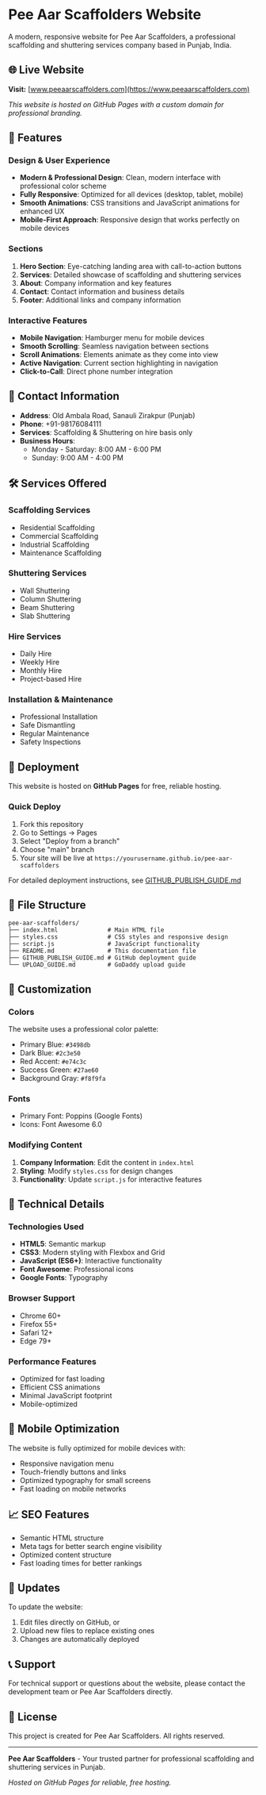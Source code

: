 # Pee Aar Scaffolders Website

A modern, responsive website for Pee Aar Scaffolders, a professional scaffolding and shuttering services company based in Punjab, India.

## 🌐 Live Website
**Visit:** [www.peeaarscaffolders.com](https://www.peeaarscaffolders.com)

*This website is hosted on GitHub Pages with a custom domain for professional branding.*

## 🌟 Features

### Design & User Experience
- **Modern & Professional Design**: Clean, modern interface with professional color scheme
- **Fully Responsive**: Optimized for all devices (desktop, tablet, mobile)
- **Smooth Animations**: CSS transitions and JavaScript animations for enhanced UX
- **Mobile-First Approach**: Responsive design that works perfectly on mobile devices

### Sections
1. **Hero Section**: Eye-catching landing area with call-to-action buttons
2. **Services**: Detailed showcase of scaffolding and shuttering services
3. **About**: Company information and key features
4. **Contact**: Contact information and business details
5. **Footer**: Additional links and company information

### Interactive Features
- **Mobile Navigation**: Hamburger menu for mobile devices
- **Smooth Scrolling**: Seamless navigation between sections
- **Scroll Animations**: Elements animate as they come into view
- **Active Navigation**: Current section highlighting in navigation
- **Click-to-Call**: Direct phone number integration

## 📱 Contact Information

- **Address**: Old Ambala Road, Sanauli Zirakpur (Punjab)
- **Phone**: +91-98176084111
- **Services**: Scaffolding & Shuttering on hire basis only
- **Business Hours**: 
  - Monday - Saturday: 8:00 AM - 6:00 PM
  - Sunday: 9:00 AM - 4:00 PM

## 🛠️ Services Offered

### Scaffolding Services
- Residential Scaffolding
- Commercial Scaffolding
- Industrial Scaffolding
- Maintenance Scaffolding

### Shuttering Services
- Wall Shuttering
- Column Shuttering
- Beam Shuttering
- Slab Shuttering

### Hire Services
- Daily Hire
- Weekly Hire
- Monthly Hire
- Project-based Hire

### Installation & Maintenance
- Professional Installation
- Safe Dismantling
- Regular Maintenance
- Safety Inspections

## 🚀 Deployment

This website is hosted on **GitHub Pages** for free, reliable hosting.

### Quick Deploy
1. Fork this repository
2. Go to Settings → Pages
3. Select "Deploy from a branch"
4. Choose "main" branch
5. Your site will be live at `https://yourusername.github.io/pee-aar-scaffolders`

For detailed deployment instructions, see [GITHUB_PUBLISH_GUIDE.md](GITHUB_PUBLISH_GUIDE.md)

## 📁 File Structure
```
pee-aar-scaffolders/
├── index.html              # Main HTML file
├── styles.css              # CSS styles and responsive design
├── script.js               # JavaScript functionality
├── README.md               # This documentation file
├── GITHUB_PUBLISH_GUIDE.md # GitHub deployment guide
└── UPLOAD_GUIDE.md         # GoDaddy upload guide
```

## 🎨 Customization

### Colors
The website uses a professional color palette:
- Primary Blue: `#3498db`
- Dark Blue: `#2c3e50`
- Red Accent: `#e74c3c`
- Success Green: `#27ae60`
- Background Gray: `#f8f9fa`

### Fonts
- Primary Font: Poppins (Google Fonts)
- Icons: Font Awesome 6.0

### Modifying Content
1. **Company Information**: Edit the content in `index.html`
2. **Styling**: Modify `styles.css` for design changes
3. **Functionality**: Update `script.js` for interactive features

## 🔧 Technical Details

### Technologies Used
- **HTML5**: Semantic markup
- **CSS3**: Modern styling with Flexbox and Grid
- **JavaScript (ES6+)**: Interactive functionality
- **Font Awesome**: Professional icons
- **Google Fonts**: Typography

### Browser Support
- Chrome 60+
- Firefox 55+
- Safari 12+
- Edge 79+

### Performance Features
- Optimized for fast loading
- Efficient CSS animations
- Minimal JavaScript footprint
- Mobile-optimized

## 📱 Mobile Optimization

The website is fully optimized for mobile devices with:
- Responsive navigation menu
- Touch-friendly buttons and links
- Optimized typography for small screens
- Fast loading on mobile networks

## 📈 SEO Features

- Semantic HTML structure
- Meta tags for better search engine visibility
- Optimized content structure
- Fast loading times for better rankings

## 🔄 Updates

To update the website:
1. Edit files directly on GitHub, or
2. Upload new files to replace existing ones
3. Changes are automatically deployed

## 📞 Support

For technical support or questions about the website, please contact the development team or Pee Aar Scaffolders directly.

## 📄 License

This project is created for Pee Aar Scaffolders. All rights reserved.

---

**Pee Aar Scaffolders** - Your trusted partner for professional scaffolding and shuttering services in Punjab.

*Hosted on GitHub Pages for reliable, free hosting.* 